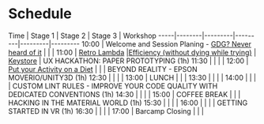 # Schedule

Time | Stage 1 | Stage 2 | Stage 3 | Workshop
-----|--------|---------|---------|---------|---------
10:00  | Welcome and Session Planing - [GDG? Never heard of it](gdg_ever_heard_of_it_-_stefan_hoth.md) | | |
11:00  | [Retro Lambda](retro_lambd_-_daniel_bauer.md) |[Efficiency (without dying while trying)](efficiency_without_dying_while_trying_-_sergio.md) | [Keystore](keystore_-_patrick_dornsarah_will.md) | UX HACKATHON: PAPER PROTOTYPING (1h)
11:30  |                        | | | 
12:00  | [Put your Activity on a Diet](put_your_activity_on_a_diet_-_soundcloudgillaume_pedro.md) | | | BEYOND REALITY - EPSON MOVERIO/UNITY3D (1h) 
12:30  |                        | | | 
13:00  | LUNCH                  | | | 
13:30  |                        | |  | 
14:00  |                        | |  | CUSTOM LINT RULES - IMPROVE YOUR CODE QUALITY WITH DEDICATED CONVENTIONS (1h)
14:30  |                        | |  | 
15:00  | COFFEE BREAK                        | |  | HACKING IN THE MATERIAL WORLD (1h)
15:30  |                        | |  | 
16:00  |                        | |  | GETTING STARTED IN VR (1h)
16:30  |                        | |  | 
17:00  | Barcamp Closing        | |  | 
